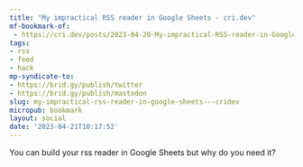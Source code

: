 ```yaml
---
title: "My impractical RSS reader in Google Sheets - cri.dev"
mf-bookmark-of:
 - https://cri.dev/posts/2023-04-20-My-impractical-RSS-reader-in-Google-Sheets/?utm_medium=rss&utm_source=feedly&utm_campaign=rss
tags:
- rss
- feed
- hack
mp-syndicate-to:
- https://brid.gy/publish/twitter
- https://brid.gy/publish/mastodon
slug: my-impractical-rss-reader-in-google-sheets---cridev
micropub: bookmark
layout: social
date: '2023-04-21T10:17:52'
---
```

You can build your rss reader in Google Sheets but why do you need it?